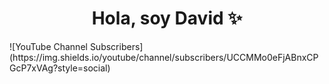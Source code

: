 <div align="center"> 
<h1 align="center"> Hola, soy David ✨</h1>
</div>
![YouTube Channel Subscribers](https://img.shields.io/youtube/channel/subscribers/UCCMMo0eFjABnxCPGcP7xVAg?style=social)

<!--
**DavidG1764/DavidG1764** is a ✨ _special_ ✨ repository because its `README.md` (this file) appears on your GitHub profile.

Here are some ideas to get you started:

- 🔭 I’m currently working on ...
- 🌱 I’m currently learning ...
- 👯 I’m looking to collaborate on ...
- 🤔 I’m looking for help with ...
- 💬 Ask me about ...
- 📫 How to reach me: ...
- 😄 Pronouns: ...
- ⚡ Fun fact: ...
-->
